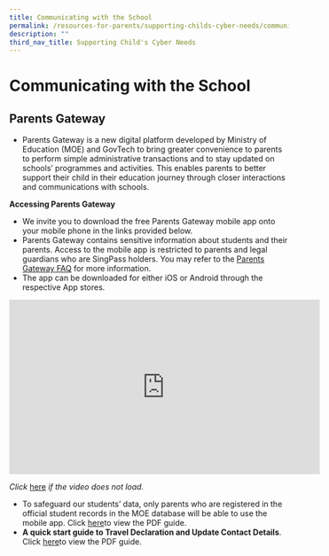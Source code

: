 ```yaml
---
title: Communicating with the School
permalink: /resources-for-parents/supporting-childs-cyber-needs/communicating-with-the-school/permalink/
description: ""
third_nav_title: Supporting Child's Cyber Needs
---
```

Communicating with the School
=============================

Parents Gateway
---------------

*   Parents Gateway is a new digital platform developed by Ministry of Education (MOE) and GovTech to bring greater convenience to parents to perform simple administrative transactions and to stay updated on schools’ programmes and activities. This enables parents to better support their child in their education journey through closer interactions and communications with schools.

**Accessing Parents Gateway**

*   We invite you to download the free Parents Gateway mobile app onto your mobile phone in the links provided below. 
*   Parents Gateway contains sensitive information about students and their parents. Access to the mobile app is restricted to parents and legal guardians who are SingPass holders. You may refer to the [Parents Gateway FAQ](https://pg.moe.edu.sg/faq) for more information.
*   The app can be downloaded for either iOS or Android through the respective App stores.

<iframe width="560" height="315" src="https://www.youtube.com/embed/tW9jwyuovOo" title="Parents Gateway Onboarding video for Parents" frameborder="0" allow="accelerometer; autoplay; clipboard-write; encrypted-media; gyroscope; picture-in-picture" allowfullscreen></iframe>

_Click_ [here](https://www.youtube.com/watch?v=tW9jwyuovOo&feature=youtu.be) _if the video does not load._

*   To safeguard our students’ data, only parents who are registered in the official student records in the MOE database will be able to use the mobile app. Click [here](/files/Parents-User-Guide.pdf)to view the PDF guide.
*   **A quick start guide to Travel Declaration and Update Contact Details**. Click [here](/files/Parents-Guide-for-PG-Travel-Declaration.pdf)to view the PDF guide.